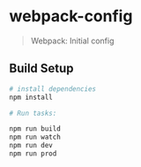 # webpack-config
> Webpack: Initial config

## Build Setup

``` bash
# install dependencies
npm install

# Run tasks:

npm run build
npm run watch
npm run dev
npm run prod

```
